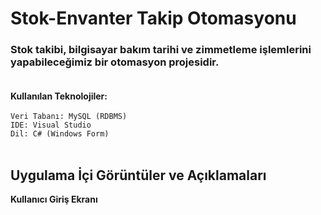  # Stok-Envanter Takip Otomasyonu
 ### Stok takibi, bilgisayar bakım tarihi ve zimmetleme işlemlerini yapabileceğimiz bir otomasyon projesidir. </br> </br>
 **Kullanılan Teknolojiler:** </br> </br>
 `Veri Tabanı: MySQL (RDBMS)` </br>
 `IDE: Visual Studio` </br>
 `Dil: C# (Windows Form)` </br> </br>

 ## Uygulama İçi Görüntüler ve Açıklamaları </br>
 **Kullanıcı Giriş Ekranı**
